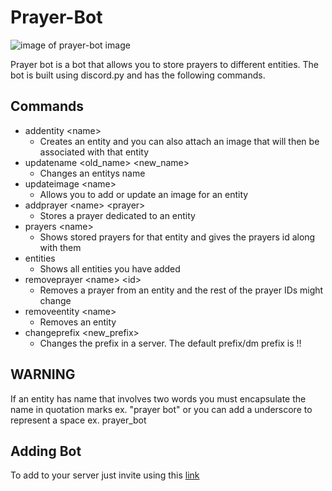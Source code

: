 # Prayer-Bot

![image of prayer-bot image](https://media.discordapp.net/attachments/694994771638222861/848993179759542302/IMG_20210531_213504.jpg?width=444&height=445)

Prayer bot is a bot that allows you to store prayers to different entities. The bot is built using discord.py and has the following commands.

## Commands
- addentity \<name>
  - Creates an entity and you can also attach an image that will then be associated with that entity
- updatename \<old_name> \<new_name>
  - Changes an entitys name
- updateimage \<name>
  - Allows you to add or update an image for an entity
- addprayer \<name> \<prayer>
  - Stores a prayer dedicated to an entity
- prayers \<name>
  - Shows stored prayers for that entity and gives the prayers id along with them
- entities
  - Shows all entities you have added
- removeprayer \<name> \<id>
  - Removes a prayer from an entity and the rest of the prayer IDs might change
- removeentity \<name>
  - Removes an entity
- changeprefix \<new_prefix>
  - Changes the prefix in a server. The default prefix/dm prefix is !!

## **WARNING**
If an entity has name that involves two words you must encapsulate the name in quotation marks ex. \"prayer bot\" or you can add a underscore to represent a space ex. prayer_bot

## Adding Bot
To add to your server just invite using this [link](https://discord.com/oauth2/authorize?client_id=754848887323361350&permissions=289856&scope=bot)
